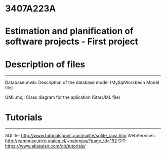 # 3407A223A
Estimation and planification of software projects - First project
=================================================================

# Description of files
----------------------

Database.mwb: Description of the database model (MySqlWorkbech Model file)

UML.mdj: Class diagram for the aplication (StarUML file)


# Tutorials
-----------
SQLite: http://www.tutorialspoint.com/sqlite/sqlite_java.htm
WebServices: http://campuscurico.utalca.cl/~pabrojas/?page_id=192
GIT: https://www.atlassian.com/git/tutorials/


